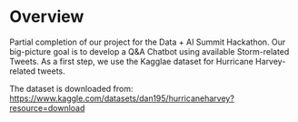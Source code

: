 # Overview
Partial completion of our project for the Data + AI Summit Hackathon. Our big-picture goal is to develop a Q&A Chatbot using available Storm-related Tweets. As a first step, we use the Kagglae dataset for Hurricane Harvey-related tweets.

The dataset is downloaded from: https://www.kaggle.com/datasets/dan195/hurricaneharvey?resource=download
